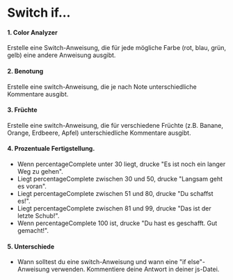 # Switch if...

#### 1. Color Analyzer
Erstelle eine Switch-Anweisung, die für jede mögliche Farbe (rot, blau, grün, gelb) eine andere Anweisung ausgibt.

#### 2. Benotung
Erstelle eine switch-Anweisung, die je nach Note unterschiedliche Kommentare ausgibt.

#### 3. Früchte
Erstelle eine switch-Anweisung, die für verschiedene Früchte (z.B. Banane, Orange, Erdbeere, Apfel) unterschiedliche Kommentare ausgibt.

#### 4. Prozentuale Fertigstellung.
* Wenn percentageComplete unter 30 liegt, drucke "Es ist noch ein langer Weg zu gehen".
* Liegt percentageComplete zwischen 30 und 50, drucke "Langsam geht es voran".
* Liegt percentageComplete zwischen 51 und 80, drucke "Du schaffst es!".
* Liegt percentageComplete zwischen 81 und 99, drucke "Das ist der letzte Schub!".
* Wenn percentageComplete 100 ist, drucke "Du hast es geschafft. Gut gemacht!".

#### 5. Unterschiede
* Wann solltest du eine switch-Anweisung und wann eine "if else"-Anweisung verwenden. Kommentiere deine Antwort in deiner js-Datei.
